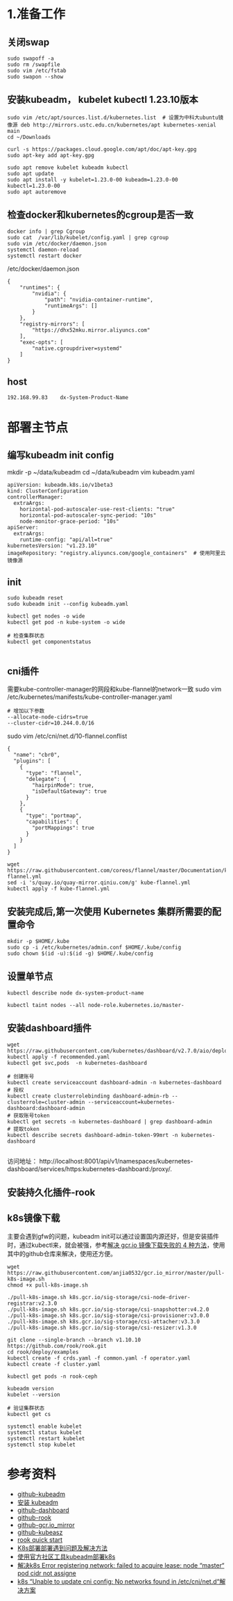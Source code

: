 



# 1.准备工作

## 关闭swap
```
sudo swapoff -a
sudo rm /swapfile
sudo vim /etc/fstab
sudo swapon --show
```

## 安装kubeadm， kubelet kubectl 1.23.10版本
```
sudo vim /etc/apt/sources.list.d/kubernetes.list  # 设置为中科大ubuntu镜像源 deb http://mirrors.ustc.edu.cn/kubernetes/apt kubernetes-xenial main
cd ~/Downloads

curl -s https://packages.cloud.google.com/apt/doc/apt-key.gpg 
sudo apt-key add apt-key.gpg 

sudo apt remove kubelet kubeadm kubectl
sudo apt update
sudo apt install -y kubelet=1.23.0-00 kubeadm=1.23.0-00 kubectl=1.23.0-00
sudo apt autoremove 
```

## 检查docker和kubernetes的cgroup是否一致
```
docker info | grep Cgroup
sudo cat  /var/lib/kubelet/config.yaml | grep cgroup
sudo vim /etc/docker/daemon.json
systemctl daemon-reload
systemctl restart docker
```

/etc/docker/daemon.json
```
{
    "runtimes": {
        "nvidia": {
            "path": "nvidia-container-runtime",
            "runtimeArgs": []
        }
    },
    "registry-mirrors": [
        "https://dhx52mku.mirror.aliyuncs.com"
    ],
    "exec-opts": [
        "native.cgroupdriver=systemd"
    ]
}
```


## host

```
192.168.99.83    dx-System-Product-Name
```


# 部署主节点

## 编写kubeadm init config
mkdir -p ~/data/kubeadm
cd ~/data/kubeadm
vim kubeadm.yaml
```
apiVersion: kubeadm.k8s.io/v1beta3
kind: ClusterConfiguration
controllerManager:
  extraArgs:
    horizontal-pod-autoscaler-use-rest-clients: "true"
    horizontal-pod-autoscaler-sync-period: "10s"
    node-monitor-grace-period: "10s"
apiServer:
  extraArgs:
    runtime-config: "api/all=true"
kubernetesVersion: "v1.23.10"
imageRepository: "registry.aliyuncs.com/google_containers"  # 使用阿里云镜像源
```

## init
```
sudo kubeadm reset
sudo kubeadm init --config kubeadm.yaml

kubectl get nodes -o wide
kubectl get pod -n kube-system -o wide

# 检查集群状态
kubectl get componentstatus


```

## cni插件

需要kube-controller-manager的网段和kube-flannel的network一致
sudo vim /etc/kubernetes/manifests/kube-controller-manager.yaml
```
# 增加以下参数
--allocate-node-cidrs=true
--cluster-cidr=10.244.0.0/16
```

sudo vim /etc/cni/net.d/10-flannel.conflist
```
{
  "name": "cbr0",
  "plugins": [
    {
      "type": "flannel",
      "delegate": {
        "hairpinMode": true,
        "isDefaultGateway": true
      }
    },
    {
      "type": "portmap",
      "capabilities": {
        "portMappings": true
      }
    }
  ]
} 
```

```
wget https://raw.githubusercontent.com/coreos/flannel/master/Documentation/kube-flannel.yml
sed -i 's/quay.io/quay-mirror.qiniu.com/g' kube-flannel.yml
kubectl apply -f kube-flannel.yml
```


## 安装完成后,第一次使用 Kubernetes 集群所需要的配置命令
```
mkdir -p $HOME/.kube
sudo cp -i /etc/kubernetes/admin.conf $HOME/.kube/config
sudo chown $(id -u):$(id -g) $HOME/.kube/config
```


## 设置单节点
```
kubectl describe node dx-system-product-name

kubectl taint nodes --all node-role.kubernetes.io/master-
```

## 安装dashboard插件

```
wget https://raw.githubusercontent.com/kubernetes/dashboard/v2.7.0/aio/deploy/recommended.yaml
kubectl apply -f recommended.yaml
kubectl get svc,pods  -n kubernetes-dashboard

# 创建账号
kubectl create serviceaccount dashboard-admin -n kubernetes-dashboard
# 授权
kubectl create clusterrolebinding dashboard-admin-rb --clusterrole=cluster-admin --serviceaccount=kubernetes-dashboard:dashboard-admin
# 获取账号token
kubectl get secrets -n kubernetes-dashboard | grep dashboard-admin
# 提取token
kubectl describe secrets dashboard-admin-token-99mrt -n kubernetes-dashboard


```

访问地址： http://localhost:8001/api/v1/namespaces/kubernetes-dashboard/services/https:kubernetes-dashboard:/proxy/.


## 安装持久化插件-rook

## k8s镜像下载
主要会遇到gfw的问题，kubeadm init可以通过设置国内源还好，但是安装插件时，通过kubectl来，就会被强，参考[解决 gcr.io 镜像下载失败的 4 种方法](https://huaweicloud.csdn.net/63311832d3efff3090b51d64.html)，使用其中的github仓库来解决，使用还方便。

```
wget https://raw.githubusercontent.com/anjia0532/gcr.io_mirror/master/pull-k8s-image.sh
chmod +x pull-k8s-image.sh

./pull-k8s-image.sh k8s.gcr.io/sig-storage/csi-node-driver-registrar:v2.3.0
./pull-k8s-image.sh k8s.gcr.io/sig-storage/csi-snapshotter:v4.2.0
./pull-k8s-image.sh k8s.gcr.io/sig-storage/csi-provisioner:v3.0.0
./pull-k8s-image.sh k8s.gcr.io/sig-storage/csi-attacher:v3.3.0
./pull-k8s-image.sh k8s.gcr.io/sig-storage/csi-resizer:v1.3.0

```


```
git clone --single-branch --branch v1.10.10 https://github.com/rook/rook.git
cd rook/deploy/examples
kubectl create -f crds.yaml -f common.yaml -f operator.yaml
kubectl create -f cluster.yaml

kubectl get pods -n rook-ceph
```


```
kubeadm version
kubelet --version

# 验证集群状态
kubectl get cs

systemctl enable kubelet
systemctl status kubelet
systemctl restart kubelet
systemctl stop kubelet
```


# 参考资料
- [github-kubeadm](https://github.com/kubernetes/kubeadm)
- [安装 kubeadm](https://kubernetes.io/zh-cn/docs/setup/production-environment/tools/kubeadm/install-kubeadm/)
- [github-dashboard](https://github.com/kubernetes/dashboard)
- [github-rook](https://github.com/rook)
- [github-gcr.io_mirror](https://github.com/anjia0532/gcr.io_mirror)
- [github-kubeasz](https://github.com/easzlab/kubeasz)
- [rook quick start](https://rook.github.io/docs/rook/v1.10/Getting-Started/quickstart/#prerequisites)
- [K8s部署部署遇到问题及解决方法](https://blog.csdn.net/weixin_42037525/article/details/124909969)
- [使用官方社区工具kubeadm部署k8s](https://zhuanlan.zhihu.com/p/64661540)
- [解决k8s Error registering network: failed to acquire lease: node “master“ pod cidr not assigne](https://blog.51cto.com/u_4820306/5425052)
- [k8s “Unable to update cni config: No networks found in /etc/cni/net.d“解决方案](https://blog.csdn.net/qq_26545503/article/details/123183184)
